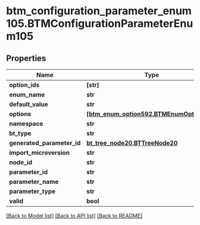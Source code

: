 # btm_configuration_parameter_enum105.BTMConfigurationParameterEnum105

## Properties
Name | Type | Description | Notes
------------ | ------------- | ------------- | -------------
**option_ids** | **[str]** |  | [optional] 
**enum_name** | **str** |  | [optional] 
**default_value** | **str** |  | [optional] 
**options** | [**[btm_enum_option592.BTMEnumOption592]**](BTMEnumOption592.md) |  | [optional] 
**namespace** | **str** |  | [optional] 
**bt_type** | **str** |  | [optional] 
**generated_parameter_id** | [**bt_tree_node20.BTTreeNode20**](BTTreeNode20.md) |  | [optional] 
**import_microversion** | **str** |  | [optional] 
**node_id** | **str** |  | [optional] 
**parameter_id** | **str** |  | [optional] 
**parameter_name** | **str** |  | [optional] 
**parameter_type** | **str** |  | [optional] 
**valid** | **bool** |  | [optional] 

[[Back to Model list]](../README.md#documentation-for-models) [[Back to API list]](../README.md#documentation-for-api-endpoints) [[Back to README]](../README.md)


